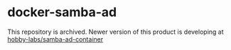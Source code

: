 # docker-samba-ad
This repository is archived.
Newer version of this product is developing at [hobby-labs/samba-ad-container](https://github.com/hobby-labs/samba-ad-container)
